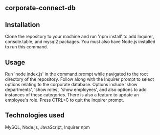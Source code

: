 ## corporate-connect-db

## Installation
Clone the repository to your machine and run 'npm install' to add Inquirer, console.table, and mysql2 packages. You must also have Node.js installed to run this command.

## Usage
Run 'node index.js' in the command prompt while navigated to the root directory of the repository. Follow along with the Inquirer prompt to select options relating to the corporate database. Options include 'show departments', 'show roles', 'show employees', and also options to add instances of these categories. There is also a feature to update an employee's role. Press CTRL+C to quit the Inquirer prompt.

## Technologies used
MySQL, Node.js, JavaScript, Inquirer npm